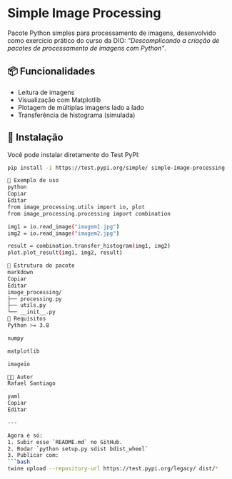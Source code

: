 # Simple Image Processing

Pacote Python simples para processamento de imagens, desenvolvido como exercício prático do curso da DIO: *"Descomplicando a criação de pacotes de processamento de imagens com Python"*.

## 📦 Funcionalidades

- Leitura de imagens
- Visualização com Matplotlib
- Plotagem de múltiplas imagens lado a lado
- Transferência de histograma (simulada)

## 🚀 Instalação

Você pode instalar diretamente do Test PyPI:

```bash
pip install -i https://test.pypi.org/simple/ simple-image-processing

🧪 Exemplo de uso
python
Copiar
Editar
from image_processing.utils import io, plot
from image_processing.processing import combination

img1 = io.read_image("imagem1.jpg")
img2 = io.read_image("imagem2.jpg")

result = combination.transfer_histogram(img1, img2)
plot.plot_result(img1, img2, result)

📁 Estrutura do pacote
markdown
Copiar
Editar
image_processing/
├── processing.py
├── utils.py
└── __init__.py
📌 Requisitos
Python >= 3.8

numpy

matplotlib

imageio

👨‍💻 Autor
Rafael Santiago

yaml
Copiar
Editar

---

Agora é só:
1. Subir esse `README.md` no GitHub.
2. Rodar `python setup.py sdist bdist_wheel`
3. Publicar com:
```bash
twine upload --repository-url https://test.pypi.org/legacy/ dist/*